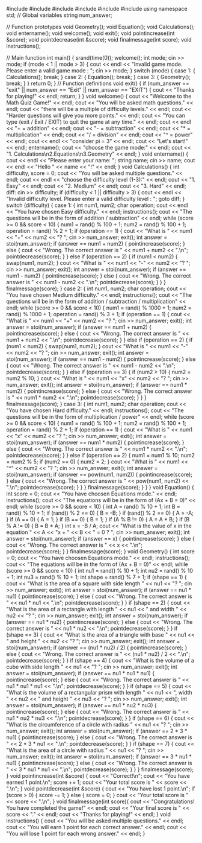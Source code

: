 #include <iostream>
#include <cmath> 
#include <string>
#include <random>
#include <ctime>
#include <algorithm>
using namespace std;
// Global variables
string num_answer;

// Function prototypes
void Geometry();
void Equation();
void Calculations();
void entername();
void welcome();
void exit();
void pointincrease(int &score);
void pointdecrease(int &score);
void finalmessage(int score);
void instructions();

// Main function
int main() {
	srand(time(0));
	welcome();
	int mode;
	cin >> mode;
	if (mode < 1 || mode > 3) {
		cout << endl << "Invalid game mode. Please enter a valid game mode : ";
		cin >> mode;
	}
	switch (mode) {
			case 1: {
				Calculations();
				break;
			}
			case 2: {
				Equation();
				break;
			}
			case 3: {
				Geometry();
				break;
			}
	}
	return 0;
}
// Function definitions
void exit() {
	if (num_answer == "exit" || num_answer == "Exit" || num_answer == "EXIT") {
		cout << "Thanks for playing!" << endl;
		return;
	}
}
void welcome() {
	cout << "Welcome to the Math Quiz Game!" << endl;
	cout << "You will be asked math questions." << endl;
	cout << "there will be a multiple of difficulty levels." << endl;
	cout << "Harder questions will give you more points." << endl;
	cout << "You can type (exit / Exit / EXIT) to quit the game at any time." << endl;
	cout << endl << "+ = addition" << endl;
	cout << "- = subtraction" << endl;
	cout << "* = multiplication" << endl;
	cout << "/ = division" << endl;
	cout << "^ = power" << endl;
	cout << endl << "consider pi = 3" << endl;
	cout << "Let's start!" << endl;
	entername();
	cout << "choose the game mode:" << endl;
	cout << "1. Calculations\n2.Equations\n3.Geometry" << endl;
}
void entername() {
	cout << endl << "Please enter your name: ";
	string name;
	cin >> name;
	cout << endl << "Hello " << name << "!" << endl;
}
void Calculations() {
	int difficulty, score = 0;
	cout << "You will be asked multiple questions." << endl;
	cout << endl << "choose the difficulty level (1-3):" << endl;
	cout << "1. Easy" << endl;
	cout << "2. Medium" << endl;
	cout << "3. Hard" << endl;
diff:
	cin >> difficulty;
	if (difficulty < 1 || difficulty > 3) {
		cout << endl << "Invalid difficulty level. Please enter a valid difficulty level : ";
		goto diff;
	}
	switch (difficulty) {
	case 1: {
		int num1, num2;
		char operation;
		cout << endl << "You have chosen Easy difficulty." << endl;
		instructions();
		cout << "The questions will be in the form of addition / subtraction" << endl;
		while (score >= 0 && score < 10) {
			num1 = rand() % 100 + 1;
			num2 = rand() % 100 + 1;
			operation = rand() % 2 + 1;
			if (operation == 1) {
				cout << "What is " << num1 << "+" << num2 << "? ";
				cin >> num_answer;
				exit();
				int answer = stoi(num_answer);
				if (answer == num1 + num2) {
					pointincrease(score);
				}
				else {
					cout << "Wrong. The correct answer is " << num1 + num2 << ".\n";
					pointdecrease(score);
				}
			}
			else if (operation == 2) {
				if (num1 < num2) {
					swap(num1, num2);
				}
				cout << "What is " << num1 << "-" << num2 << "? ";
				cin >> num_answer;
				exit();
				int answer = stoi(num_answer);
				if (answer == num1 - num2) {
					pointincrease(score);
				}
				else {
					cout << "Wrong. The correct answer is " << num1 - num2 << ".\n";
					pointdecrease(score);
				}
			}
		}
		finalmessage(score);
	}
	case 2: {
		int num1, num2;
		char operation;
		cout << "You have chosen Medium difficulty." << endl;
		instructions();
		cout << "The questions will be in the form of addition / subtraction / multiplication" << endl;
		while (score >= 0 && score < 10) {
			num1 = rand() % 1000 + 1;
			num2 = rand() % 1000 + 1;
			operation = rand() % 3 + 1;
			if (operation == 1) {
				cout << "What is " << num1 << "+" << num2 << "? ";
				cin >> num_answer;
				exit();
				int answer = stoi(num_answer);
				if (answer == num1 + num2) {
					pointincrease(score);
				}
				else {
					cout << "Wrong. The correct answer is " << num1 + num2 << ".\n";
					pointdecrease(score);
				}
			}
			else if (operation == 2) {
				if (num1 < num2) {
					swap(num1, num2);
				}
				cout << "What is " << num1 << "-" << num2 << "? ";
				cin >> num_answer;
				exit();
				int answer = stoi(num_answer);
				if (answer == num1 - num2) {
					pointincrease(score);
				}
				else {
					cout << "Wrong. The correct answer is " << num1 - num2 << ".\n";
					pointdecrease(score);
				}
			}
			else if (operation == 3) {
				if (num2 > 10) {
					num2 = num2 % 10;
				}
				cout << "What is " << num1 << "x" << num2 << "? ";
				cin >> num_answer;
				exit();
				int answer = stoi(num_answer);
				if (answer == num1 * num2) {
					pointincrease(score);
				}
				else {
					cout << "Wrong. The correct answer is " << num1 * num2 << ".\n";
					pointdecrease(score);
				}
			}
		}
		finalmessage(score);
	}
	case 3: {
		int num1, num2;
		char operation;
		cout << "You have chosen Hard difficulty." << endl;
		instructions();
		cout << "The questions will be in the form of multiplication / power" << endl;
		while (score >= 0 && score < 10) {
			num1 = rand() % 100 + 1;
			num2 = rand() % 100 + 1;
			operation = rand() % 2 + 1;
			if (operation == 1) {
				cout << "What is " << num1 << "x" << num2 << "? ";
				cin >> num_answer;
				exit();
				int answer = stoi(num_answer);
				if (answer == num1 * num2) {
					pointincrease(score);
				}
				else {
					cout << "Wrong. The correct answer is " << num1 * num2 << ".\n";
					pointdecrease(score);
				}
			}
			else if (operation == 2) {
				num1 = num1 % 10;
				num2 = num2 % 5;
				if (num2 == 0) {
					num2 = 2;
				}
				cout << "What is " << num1 << "^" << num2 << "? ";
				cin >> num_answer;
				exit();
				int answer = stoi(num_answer);
				if (answer == pow(num1, num2)) {
					pointincrease(score);
				}
				else {
					cout << "Wrong. The correct answer is " << pow(num1, num2) << ".\n";
					pointdecrease(score);
				}
			}
		}
		finalmessage(score);
	} 
	}
}
void Equation() {
	int score = 0;
	cout << "You have choosen Equations mode." << endl;
	instructions();
	cout << "The equations will be in the form of (Ax + B = 0)" << endl;
	while (score >= 0 && score < 10) {
		int A = rand() % 10 + 1;
		int B = rand() % 10 + 1;
		if (rand() % 2 == 0) {
			B = -B;
		}
		if (rand() % 2 == 0) {
			A = -A;
		}
		if (A == 0) {
			A = 1;
		}
		if (B == 0) {
			B = 1;
		}
		if (A % B != 0) {
			A = A * B;
		}
		if (B % A != 0) {
			B = B * A;
		}
		int x = -B / A;
		cout << "What is the value of x in the equation " << A << "x + " << B << " = 0 ? ";
		cin >> num_answer;
		exit();
		int answer = stoi(num_answer);
		if (answer == x) {
			pointincrease(score);
		}
		else {
			cout << "Wrong. The correct answer is " << x << ".\n";
			pointdecrease(score);
		}
	}
	finalmessage(score);
}
void Geometry() {
	int score = 0;
	cout << "You have choosen Equations mode." << endl;
	instructions();
	cout << "The equations will be in the form of (Ax + B = 0)" << endl;
	while (score >= 0 && score < 10) {
		int nu1 = rand() % 10 + 1;
		int nu2 = rand() % 10 + 1;
		int nu3 = rand() % 10 + 1;
		int shape = rand() % 7 + 1;
		if (shape == 1) {
			cout << "What is the area of a square with side length " << nu1 << "? ";
			cin >> num_answer;
			exit();
			int answer = stoi(num_answer);
			if (answer == nu1 * nu1) {
				pointincrease(score);
			}
			else {
				cout << "Wrong. The correct answer is " << nu1 * nu1 << ".\n";
				pointdecrease(score);
			}
		}
		if (shape == 2) {
			cout << "What is the area of a rectangle with length " << nu1 << " and width " << nu2 << "? ";
			cin >> num_answer;
			exit();
			int answer = stoi(num_answer);
			if (answer == nu1 * nu2) {
				pointincrease(score);
			}
			else {
				cout << "Wrong. The correct answer is " << nu1 * nu2 << ".\n";
				pointdecrease(score);
			}
		}
		if (shape == 3) {
			cout << "What is the area of a triangle with base " << nu1 << " and height " << nu2 << "? ";
			cin >> num_answer;
			exit();
			int answer = stoi(num_answer);
			if (answer == (nu1 * nu2) / 2) {
				pointincrease(score);
			}
			else {
				cout << "Wrong. The correct answer is " << (nu1 * nu2) / 2 << ".\n";
				pointdecrease(score);
			}
		}
		if (shape == 4) {
			cout << "What is the volume of a cube with side length " << nu1 << "? ";
			cin >> num_answer;
			exit();
			int answer = stoi(num_answer);
			if (answer == nu1 * nu1 * nu1) {
				pointincrease(score);
			}
			else {
				cout << "Wrong. The correct answer is " << nu1 * nu1 * nu1 << ".\n";
				pointdecrease(score);
			}
		}
		if (shape == 5) {
			cout << "What is the volume of a rectangular prism with length " << nu1 << ", width " << nu2 << " and height " << nu3 << "? ";
			cin >> num_answer;
			exit();
			int answer = stoi(num_answer);
			if (answer == nu1 * nu2 * nu3) {
				pointincrease(score);
			}
			else {
				cout << "Wrong. The correct answer is " << nu1 * nu2 * nu3 << ".\n";
				pointdecrease(score);
			}
		}
		if (shape == 6) {
			cout << "What is the circumference of a circle with radius " << nu1 << "? ";
			cin >> num_answer;
			exit();
			int answer = stoi(num_answer);
			if (answer == 2 * 3 * nu1) {
				pointincrease(score);
			}
			else {
				cout << "Wrong. The correct answer is " << 2 * 3 * nu1 << ".\n";
				pointdecrease(score);
			}
		}
		if (shape == 7) {
			cout << "What is the area of a circle with radius " << nu1 << "? ";
			cin >> num_answer;
			exit();
			int answer = stoi(num_answer);
			if (answer == 3 * nu1 * nu1) {
				pointincrease(score);
			}
			else {
				cout << "Wrong. The correct answer is " << 3 * nu1 * nu1 << ".\n";
				pointdecrease(score);
			}
		}
	}
	finalmessage(score);
}
void pointincrease(int &score) {
	cout << "Correct!\n";
	cout << "You have earned 1 point.\n";
	score += 1;
	cout << "Your total score is " << score << ".\n";
}
void pointdecrease(int &score) {
	cout << "You have lost 1 point.\n";
	if (score > 0) {
		score -= 1;
	}
	else {
		score = 0;
	}
	cout << "Your total score is " << score << ".\n";
}
void finalmessage(int score){
	cout << "Congratulations! You have completed the game!" << endl;
	cout << "Your final score is " << score << "." << endl;
	cout << "Thanks for playing!" << endl;
}
void instructions() {
	cout << "You will be asked multiple questions." << endl;
	cout << "You will earn 1 point for each correct answer." << endl;
	cout << "You will lose 1 point for each wrong answer." << endl;
}
